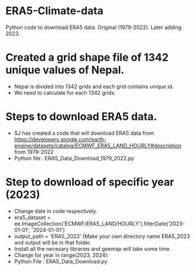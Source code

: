 # ERA5-Climate-data
Python code to download ERA5 data. Original (1979-2022). Later adding 2023. 

# Created a grid shape file of 1342 unique values of Nepal. 

- Nepal is divided into 1342 grids and each grid contains unique id.
- We need to calculate for each 1342 grids. 

# Steps to download ERA5 data. 

- SJ has created a code that will download ERA5 data from https://developers.google.com/earth-engine/datasets/catalog/ECMWF_ERA5_LAND_HOURLY#description from 1979-2022
- Python file : ERA5_Data_Download_1979_2022.py

# Step to download of specific year (2023)

- Change date in code respectively.
- era5_dataset = ee.ImageCollection('ECMWF/ERA5_LAND/HOURLY').filterDate('2023-01-01', '2024-01-01')
- output_path = 'ERA5_2023' (Make your own directory name ERA5_2023 and output will be in that folder.
- Install all the necesary libraries and geemap will take some time.
- Change for year in range(2023, 2024):
- Python File : ERA5_Data_Download.py
